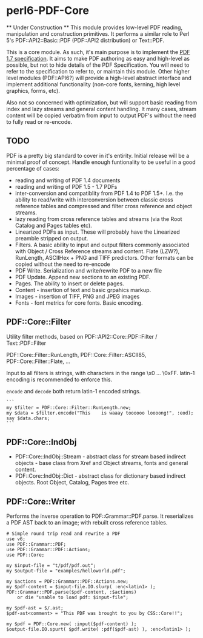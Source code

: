 perl6-PDF-Core
==============

** Under Construction ** This module provides low-level PDF reading, manipulation and construction primitives. It performs a similar role to Perl 5's PDF::API2::Basic::PDF (PDF::API2 distribution) or Text::PDF.

This is a core module. As such, it's main purpose is to implement the [PDF 1.7 specification](http://www.adobe.com/content/dam/Adobe/en/devnet/acrobat/pdfs/pdf_reference_1-7.pdf). It aims to make PDF authoring as easy and high-level as possible, but not to hide details of the PDF Specification. You will need to refer to the specification to refer to, or maintain this module. Other higher level modules (PDF::API6?) will provide a high-level abstract interface and implement additional functionality (non-core fonts, kerning, high level graphics, forms, etc).

Also not so concerned with optimization, but will support basic reading from index and lazy streams and general content handling. It many cases, stream content will be copied verbatim from input to output PDF's without the need to fully read or re-encode.

## TODO

PDF is a pretty big standard to cover in it's entirity. Initial release will be a minimal proof of concept. Handle enough funtionality to be useful in a good percentage of cases:

- reading and writing of PDF 1.4 documents
- reading and writing of PDF 1.5 - 1.7 PDFs
- inter-conversion and compatiblity from PDF 1.4 to PDF 1.5+. I.e. the ability to read/write with interconversion between classic cross reference tables and compressed and filter cross reference and object streams.
- lazy reading from cross reference tables and streams (via the Root Catalog and Pages tables etc).
- Linearized PDFs as input. These will probably have the Linearized preamble stripped on output. 
- Filters. A basic ability to input and output filters commonly associated with Object / Cross Reference streams and content. Flate (LZW?), RunLength, ASCIIHex + PNG and TIFF predictors. Other formats can be copied without the need to re-encode
- PDF Write. Serialization and write/rewrite PDF to a new file
- PDF Update. Append new sections to an existing PDF.
- Pages. The ability to insert or delete pages.
- Content - insertion of text and basic grpahics markup.
- Images - insertion of TIFF, PNG and JPEG images
- Fonts - font metrics for core fonts. Basic encoding.

## PDF::Core::Filter

Utility filter methods, based on PDF::API2::Core::PDF::Filter / Text::PDF::Filter

PDF::Core::Filter::RunLength, PDF::Core::Filter::ASCII85, PDF::Core::Filter::Flate, ...

Input to all filters is strings, with characters in the range \x0 ... \0xFF. latin-1 encoding
is recommended to enforce this.

`encode` and `decode` both return latin-1 encoded strings.

    ```
    my $filter = PDF::Core::Filter::RunLength.new;
    my $data = $filter.encode("This    is waaay toooooo loooong!", :eod);
    say $data.chars;
    ```

## PDF::Core::IndObj

- PDF::Core::IndObj::Stream - abstract class for stream based indirect objects - base class from Xref and Object streams, fonts and general content.
- PDF::Core::IndObj::Dict - abstract class for dictionary based indirect objects. Root Object, Catalog, Pages tree etc.

## PDF::Core::Writer

Performs the inverse operation to PDF::Grammar::PDF.parse. It reserializes a PDF AST back to an image;
with rebuilt cross reference tables.

```
# Simple round trip read and rewrite a PDF
use v6;
use PDF::Grammar::PDF;
use PDF::Grammar::PDF::Actions;
use PDF::Core;

my $input-file = "t/pdf/pdf.out";
my $output-file = "examples/helloworld.pdf";

my $actions = PDF::Grammar::PDF::Actions.new;
my $pdf-content = $input-file.IO.slurp( :enc<latin1> );
PDF::Grammar::PDF.parse($pdf-content, :$actions)
    or die "unable to load pdf: $input-file";

my $pdf-ast = $/.ast;
$pdf-ast<comment> = "This PDF was brought to you by CSS::Core!!";

my $pdf = PDF::Core.new( :input($pdf-content) );
$output-file.IO.spurt( $pdf.write( :pdf($pdf-ast) ), :enc<latin1> );
```
